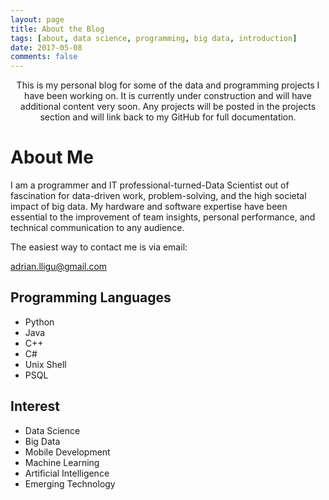 ```yaml
---
layout: page
title: About the Blog
tags: [about, data science, programming, big data, introduction]
date: 2017-05-08
comments: false
---
```


<center>This is my personal blog for some of the data and programming projects I have been working on. It is currently under construction and will have additional content very soon. Any projects will be posted in the projects section and will link back to my GitHub for full documentation.</center>

# About Me
I am a programmer and IT professional-turned-Data Scientist out of fascination for data-driven work, problem-solving, and the high societal impact of big data. My hardware and software expertise have been essential to the improvement of team insights, personal performance, and technical communication to any audience.

The easiest way to contact me is via email:

<adrian.lligu@gmail.com>

## Programming Languages
* Python
* Java
* C++
* C#
* Unix Shell
* PSQL

## Interest
* Data Science
* Big Data
* Mobile Development
* Machine Learning
* Artificial Intelligence
* Emerging Technology
